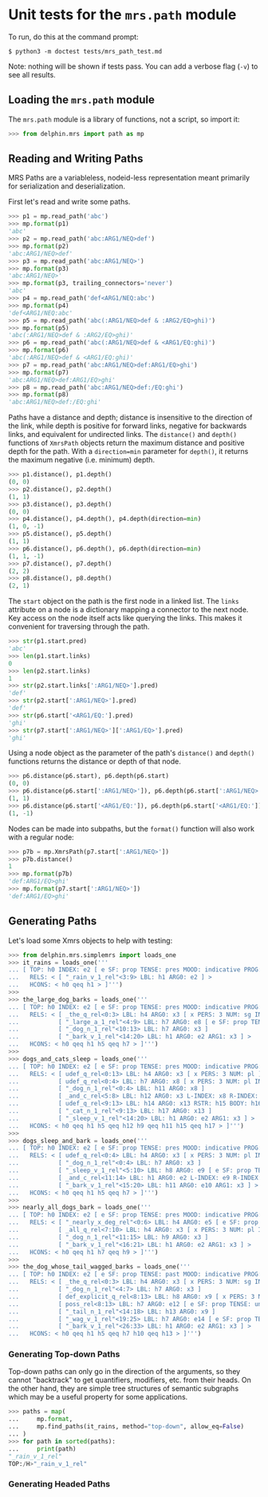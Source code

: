 
# Unit tests for the `mrs.path` module

To run, do this at the command prompt:

    $ python3 -m doctest tests/mrs_path_test.md

Note: nothing will be shown if tests pass. You can add a verbose flag
(`-v`) to see all results.


## Loading the `mrs.path` module

The `mrs.path` module is a library of functions, not a script, so import it:

```python
>>> from delphin.mrs import path as mp

```


## Reading and Writing Paths

MRS Paths are a variableless, nodeid-less representation meant primarily
for serialization and deserialization.

First let's read and write some paths.

```python
>>> p1 = mp.read_path('abc')
>>> mp.format(p1)
'abc'
>>> p2 = mp.read_path('abc:ARG1/NEQ>def')
>>> mp.format(p2)
'abc:ARG1/NEQ>def'
>>> p3 = mp.read_path('abc:ARG1/NEQ>')
>>> mp.format(p3)
'abc:ARG1/NEQ>'
>>> mp.format(p3, trailing_connectors='never')
'abc'
>>> p4 = mp.read_path('def<ARG1/NEQ:abc')
>>> mp.format(p4)
'def<ARG1/NEQ:abc'
>>> p5 = mp.read_path('abc(:ARG1/NEQ>def & :ARG2/EQ>ghi)')
>>> mp.format(p5)
'abc(:ARG1/NEQ>def & :ARG2/EQ>ghi)'
>>> p6 = mp.read_path('abc(:ARG1/NEQ>def & <ARG1/EQ:ghi)')
>>> mp.format(p6)
'abc(:ARG1/NEQ>def & <ARG1/EQ:ghi)'
>>> p7 = mp.read_path('abc:ARG1/NEQ>def:ARG1/EQ>ghi')
>>> mp.format(p7)
'abc:ARG1/NEQ>def:ARG1/EQ>ghi'
>>> p8 = mp.read_path('abc:ARG1/NEQ>def:/EQ:ghi')
>>> mp.format(p8)
'abc:ARG1/NEQ>def:/EQ:ghi'

```

Paths have a distance and depth; distance is insensitive to the
direction of the link, while depth is positive for forward links,
negative for backwards links, and equivalent for undirected links. The
`distance()` and `depth()` functions of `XmrsPath` objects return the
maximum distance and positive depth for the path. With a `direction=min`
parameter for `depth()`, it returns the maximum negative (i.e. minimum)
depth.


```python
>>> p1.distance(), p1.depth()
(0, 0)
>>> p2.distance(), p2.depth()
(1, 1)
>>> p3.distance(), p3.depth()
(0, 0)
>>> p4.distance(), p4.depth(), p4.depth(direction=min)
(1, 0, -1)
>>> p5.distance(), p5.depth()
(1, 1)
>>> p6.distance(), p6.depth(), p6.depth(direction=min)
(1, 1, -1)
>>> p7.distance(), p7.depth()
(2, 2)
>>> p8.distance(), p8.depth()
(2, 1)

```

The `start` object on the path is the first node in a linked list. The
`links` attribute on a node is a dictionary mapping a connector to the
next node. Key access on the node itself acts like querying the links.
This makes it convenient for traversing through the path.

```python
>>> str(p1.start.pred)
'abc'
>>> len(p1.start.links)
0
>>> len(p2.start.links)
1
>>> str(p2.start.links[':ARG1/NEQ>'].pred)
'def'
>>> str(p2.start[':ARG1/NEQ>'].pred)
'def'
>>> str(p6.start['<ARG1/EQ:'].pred)
'ghi'
>>> str(p7.start[':ARG1/NEQ>'][':ARG1/EQ>'].pred)
'ghi'

```

Using a node object as the parameter of the path's `distance()` and
`depth()` functions returns the distance or depth of that node.

```python
>>> p6.distance(p6.start), p6.depth(p6.start)
(0, 0)
>>> p6.distance(p6.start[':ARG1/NEQ>']), p6.depth(p6.start[':ARG1/NEQ>'])
(1, 1)
>>> p6.distance(p6.start['<ARG1/EQ:']), p6.depth(p6.start['<ARG1/EQ:'])
(1, -1)

```

Nodes can be made into subpaths, but the `format()` function will also
work with a regular node:

```python
>>> p7b = mp.XmrsPath(p7.start[':ARG1/NEQ>'])
>>> p7b.distance()
1
>>> mp.format(p7b)
'def:ARG1/EQ>ghi'
>>> mp.format(p7.start[':ARG1/NEQ>'])
'def:ARG1/EQ>ghi'

```


## Generating Paths

Let's load some Xmrs objects to help with testing:

```python
>>> from delphin.mrs.simplemrs import loads_one
>>> it_rains = loads_one('''
... [ TOP: h0 INDEX: e2 [ e SF: prop TENSE: pres MOOD: indicative PROG: - PERF: - ]
...   RELS: < [ "_rain_v_1_rel"<3:9> LBL: h1 ARG0: e2 ] >
...   HCONS: < h0 qeq h1 > ]''')
>>>
>>> the_large_dog_barks = loads_one('''
... [ TOP: h0 INDEX: e2 [ e SF: prop TENSE: pres MOOD: indicative PROG: - PERF: - ]
...   RELS: < [ _the_q_rel<0:3> LBL: h4 ARG0: x3 [ x PERS: 3 NUM: sg IND: + ] RSTR: h5 BODY: h6 ]
...           [ "_large_a_1_rel"<4:9> LBL: h7 ARG0: e8 [ e SF: prop TENSE: untensed MOOD: indicative ] ARG1: x3 ]
...           [ "_dog_n_1_rel"<10:13> LBL: h7 ARG0: x3 ]
...           [ "_bark_v_1_rel"<14:20> LBL: h1 ARG0: e2 ARG1: x3 ] >
...   HCONS: < h0 qeq h1 h5 qeq h7 > ]''')
>>>
>>> dogs_and_cats_sleep = loads_one('''
... [ TOP: h0 INDEX: e2 [ e SF: prop TENSE: pres MOOD: indicative PROG: - PERF: - ]
...   RELS: < [ udef_q_rel<0:13> LBL: h4 ARG0: x3 [ x PERS: 3 NUM: pl ] RSTR: h5 BODY: h6 ]
...           [ udef_q_rel<0:4> LBL: h7 ARG0: x8 [ x PERS: 3 NUM: pl IND: + ] RSTR: h9 BODY: h10 ]
...           [ "_dog_n_1_rel"<0:4> LBL: h11 ARG0: x8 ]
...           [ _and_c_rel<5:8> LBL: h12 ARG0: x3 L-INDEX: x8 R-INDEX: x13 [ x PERS: 3 NUM: pl IND: + ] ]
...           [ udef_q_rel<9:13> LBL: h14 ARG0: x13 RSTR: h15 BODY: h16 ]
...           [ "_cat_n_1_rel"<9:13> LBL: h17 ARG0: x13 ]
...           [ "_sleep_v_1_rel"<14:20> LBL: h1 ARG0: e2 ARG1: x3 ] >
...   HCONS: < h0 qeq h1 h5 qeq h12 h9 qeq h11 h15 qeq h17 > ]''')
>>>
>>> dogs_sleep_and_bark = loads_one('''
... [ TOP: h0 INDEX: e2 [ e SF: prop TENSE: pres MOOD: indicative PROG: - PERF: - ]
...   RELS: < [ udef_q_rel<0:4> LBL: h4 ARG0: x3 [ x PERS: 3 NUM: pl IND: + ] RSTR: h5 BODY: h6 ]
...           [ "_dog_n_1_rel"<0:4> LBL: h7 ARG0: x3 ]
...           [ "_sleep_v_1_rel"<5:10> LBL: h8 ARG0: e9 [ e SF: prop TENSE: pres MOOD: indicative PROG: - PERF: - ] ARG1: x3 ]
...           [ _and_c_rel<11:14> LBL: h1 ARG0: e2 L-INDEX: e9 R-INDEX: e10 [ e SF: prop TENSE: pres MOOD: indicative PROG: - PERF: - ] L-HNDL: h8 R-HNDL: h11 ]
...           [ "_bark_v_1_rel"<15:20> LBL: h11 ARG0: e10 ARG1: x3 ] >
...   HCONS: < h0 qeq h1 h5 qeq h7 > ]''')
>>>
>>> nearly_all_dogs_bark = loads_one('''
... [ TOP: h0 INDEX: e2 [ e SF: prop TENSE: pres MOOD: indicative PROG: - PERF: - ]
...   RELS: < [ "_nearly_x_deg_rel"<0:6> LBL: h4 ARG0: e5 [ e SF: prop TENSE: untensed MOOD: indicative PROG: - PERF: - ] ARG1: u6 ]
...           [ _all_q_rel<7:10> LBL: h4 ARG0: x3 [ x PERS: 3 NUM: pl IND: + ] RSTR: h7 BODY: h8 ]
...           [ "_dog_n_1_rel"<11:15> LBL: h9 ARG0: x3 ]
...           [ "_bark_v_1_rel"<16:21> LBL: h1 ARG0: e2 ARG1: x3 ] >
...   HCONS: < h0 qeq h1 h7 qeq h9 > ]''')
>>>
>>> the_dog_whose_tail_wagged_barks = loads_one('''
... [ TOP: h0 INDEX: e2 [ e SF: prop TENSE: past MOOD: indicative PROG: - PERF: - ]
...   RELS: < [ _the_q_rel<0:3> LBL: h4 ARG0: x3 [ x PERS: 3 NUM: sg IND: + ] RSTR: h5 BODY: h6 ]
...           [ "_dog_n_1_rel"<4:7> LBL: h7 ARG0: x3 ]
...           [ def_explicit_q_rel<8:13> LBL: h8 ARG0: x9 [ x PERS: 3 NUM: sg IND: + ] RSTR: h10 BODY: h11 ]
...           [ poss_rel<8:13> LBL: h7 ARG0: e12 [ e SF: prop TENSE: untensed MOOD: indicative PROG: - PERF: - ] ARG1: x9 ARG2: x3 ]
...           [ "_tail_n_1_rel"<14:18> LBL: h13 ARG0: x9 ]
...           [ "_wag_v_1_rel"<19:25> LBL: h7 ARG0: e14 [ e SF: prop TENSE: past MOOD: indicative PROG: - PERF: - ] ARG1: x9 ]
...           [ "_bark_v_1_rel"<26:33> LBL: h1 ARG0: e2 ARG1: x3 ] >
...   HCONS: < h0 qeq h1 h5 qeq h7 h10 qeq h13 > ]''')

```

### Generating Top-down Paths

Top-down paths can only go in the direction of the arguments, so they
cannot "backtrack" to get quantifiers, modifiers, etc. from their heads.
On the other hand, they are simple tree structures of semantic subgraphs
which may be a useful property for some applications.

```python
>>> paths = map(
...     mp.format,
...     mp.find_paths(it_rains, method="top-down", allow_eq=False)
... )
>>> for path in sorted(paths):
...     print(path)
"_rain_v_1_rel"
TOP:/H>"_rain_v_1_rel"

```

### Generating Headed Paths